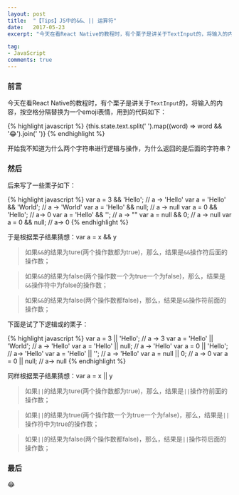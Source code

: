 ```yaml
---
layout: post
title:  "【Tips】JS中的&&、|| 运算符"
date:   2017-05-23
excerpt: "今天在看React Native的教程时，有个栗子是讲关于TextInput的，将输入的内容，按空格分隔替换为一个emoji表情，用到的代码如下："

tag:
- JavaScript
comments: true
---
```


### 前言
今天在看React Native的教程时，有个栗子是讲关于`TextInput`的，将输入的内容，按空格分隔替换为一个emoji表情，用到的代码如下：

{% highlight javascript %}
{this.state.text.split(' ').map((word) => word && '😂').join(' ')}
{% endhighlight %}

开始我不知道为什么两个字符串进行逻辑与操作，为什么返回的是后面的字符串？

### 然后
后来写了一些栗子如下：

{% highlight javascript %}
var a = 3 && 'Hello';   // a -> 'Hello'
var a = 'Hello' && 'World'; // a -> 'World'
var a = 'Hello' && null; // a -> null
var a = 0 && 'Hello'; // a-> 0
var a = 'Hello' && ''; // a -> ""
var a = null &&  0; // a -> null
var a = 0 &&  null; // a-> 0
{% endhighlight %}

于是根据栗子结果猜想：var a = x && y
>如果`&&`的结果为ture(两个操作数都为true)，那么，结果是`&&`操作符后面的操作数；

>如果`&&`的结果为false(两个操作数一个为true一个为false)，那么，结果是`&&`操作符中为false的操作数；

>如果`&&`的结果为false(两个操作数都false)，那么，结果是`&&`操作符前面的操作数；

下面是试了下逻辑或的栗子：

{% highlight javascript %}
var a = 3 || 'Hello';   // a -> 3
var a = 'Hello' || 'World'; // a -> 'Hello'
var a = 'Hello' || null; // a -> 'Hello'
var a = 0 || 'Hello'; // a-> 'Hello'
var a = 'Hello' || ''; // a -> 'Hello'
var a = null ||  0; // a -> 0
var a = 0 ||  null; // a-> null
{% endhighlight %}

同样根据栗子结果猜想：var a = x || y

>如果`||`的结果为ture(两个操作数都为true)，那么，结果是`||`操作符前面的操作数；

>如果`||`的结果为true(两个操作数一个为true一个为false)，那么，结果是`||`操作符中为true的操作数；

>如果`||`的结果为false(两个操作数都false)，那么，结果是`||`操作符后面的操作数；

### 最后

😂
